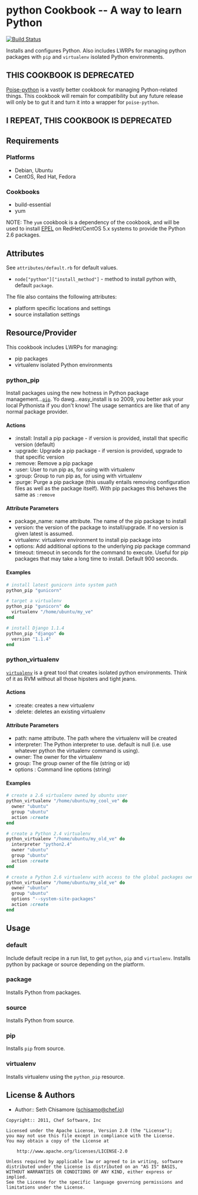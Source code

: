 python Cookbook -- A way to learn Python
===============

[![Build Status](https://travis-ci.org/poise/python.png?branch=master)](https://travis-ci.org/poise/python)

Installs and configures Python.  Also includes LWRPs for managing python packages with `pip` and `virtualenv` isolated Python environments.

## **THIS COOKBOOK IS DEPRECATED**

[Poise-python](https://github.com/poise/poise-python) is a vastly better cookbook
for managing Python-related things. This cookbook will remain for compatibility
but any future release will only be to gut it and turn it into a wrapper for
`poise-python`.

## **I REPEAT, THIS COOKBOOK IS DEPRECATED**

Requirements
------------
### Platforms
- Debian, Ubuntu
- CentOS, Red Hat, Fedora

### Cookbooks
- build-essential
- yum

NOTE: The `yum` cookbook is a dependency of the cookbook, and will be used to install [EPEL](http://fedoraproject.org/wiki/EPEL) on RedHet/CentOS 5.x systems to provide the Python 2.6 packages.


Attributes
----------
See `attributes/default.rb` for default values.

- `node["python"]["install_method"]` - method to install python with, default `package`.

The file also contains the following attributes:

- platform specific locations and settings
- source installation settings


Resource/Provider
-----------------
This cookbook includes LWRPs for managing:

- pip packages
- virtualenv isolated Python environments

### python_pip
Install packages using the new hotness in Python package management...[`pip`](http://pypi.python.org/pypi/pip).  Yo dawg...easy_install is so 2009, you better ask your local Pythonista if you don't know! The usage semantics are like that of any normal package provider.

#### Actions

- :install: Install a pip package - if version is provided, install that specific version (default)
- :upgrade: Upgrade a pip package - if version is provided, upgrade to that specific version
- :remove: Remove a pip package
- :user: User to run pip as, for using with virtualenv
- :group: Group to run pip as, for using with virtualenv
- :purge: Purge a pip package (this usually entails removing configuration files as well as the package itself).  With pip packages this behaves the same as `:remove`

#### Attribute Parameters

- package_name: name attribute. The name of the pip package to install
- version: the version of the package to install/upgrade.  If no version is given latest is assumed.
- virtualenv: virtualenv environment to install pip package into
- options: Add additional options to the underlying pip package command
- timeout: timeout in seconds for the command to execute. Useful for pip packages that may take a long time to install. Default 900 seconds.

#### Examples

```ruby
# install latest gunicorn into system path
python_pip "gunicorn"

# target a virtualenv
python_pip "gunicorn" do
  virtualenv "/home/ubuntu/my_ve"
end
```

```ruby
# install Django 1.1.4
python_pip "django" do
  version "1.1.4"
end
```

### python_virtualenv
[`virtualenv`](http://pypi.python.org/pypi/virtualenv) is a great tool that creates isolated python environments.  Think of it as RVM without all those hipsters and tight jeans.

#### Actions
- :create: creates a new virtualenv
- :delete: deletes an existing virtualenv

#### Attribute Parameters
- path: name attribute. The path where the virtualenv will be created
- interpreter: The Python interpreter to use. default is null (i.e. use whatever python the virtualenv command is using).
- owner: The owner for the virtualenv
- group: The group owner of the file (string or id)
- options : Command line options (string)

#### Examples

```ruby
# create a 2.6 virtualenv owned by ubuntu user
python_virtualenv "/home/ubuntu/my_cool_ve" do
  owner "ubuntu"
  group "ubuntu"
  action :create
end
```

```ruby
# create a Python 2.4 virtualenv
python_virtualenv "/home/ubuntu/my_old_ve" do
  interpreter "python2.4"
  owner "ubuntu"
  group "ubuntu"
  action :create
end
```

```ruby
# create a Python 2.6 virtualenv with access to the global packages owned by ubuntu user
python_virtualenv "/home/ubuntu/my_old_ve" do
  owner "ubuntu"
  group "ubuntu"
  options "--system-site-packages"
  action :create
end
```


Usage
-----
### default
Include default recipe in a run list, to get `python`, `pip` and `virtualenv`. Installs python by package or source depending on the platform.

### package
Installs Python from packages.

### source
Installs Python from source.

### pip
Installs `pip` from source.

### virtualenv

Installs virtualenv using the `python_pip` resource.


License & Authors
-----------------
- Author:: Seth Chisamore (<schisamo@chef.io>)

```text
Copyright:: 2011, Chef Software, Inc

Licensed under the Apache License, Version 2.0 (the "License");
you may not use this file except in compliance with the License.
You may obtain a copy of the License at

    http://www.apache.org/licenses/LICENSE-2.0

Unless required by applicable law or agreed to in writing, software
distributed under the License is distributed on an "AS IS" BASIS,
WITHOUT WARRANTIES OR CONDITIONS OF ANY KIND, either express or implied.
See the License for the specific language governing permissions and
limitations under the License.
```
